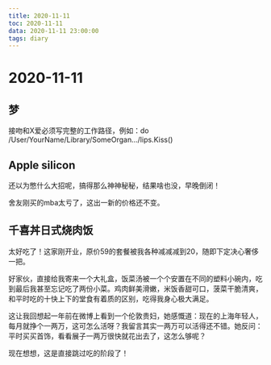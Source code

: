 ```yaml
---
title: 2020-11-11
toc: 2020-11-11
data: 2020-11-11 23:00:00
tags: diary
---
```



# 2020-11-11

## 梦

接吻和X爱必须写完整的工作路径，例如：do /User/YourName/Library/SomeOrgan.../lips.Kiss()



## Apple silicon

还以为憋什么大招呢，搞得那么神神秘秘，结果啥也没，早晚倒闭！

舍友刚买的mba太亏了，这出一新的价格还不变。

## 

## 千喜丼日式烧肉饭

太好吃了！这家刚开业，原价59的套餐被我各种减减减到20，随即下定决心奢侈一把。

好家伙，直接给我寄来一个大礼盒，饭菜汤被一个个安置在不同的塑料小碗内，吃到最后我甚至忘记吃了两份小菜。鸡肉鲜美滑嫩，米饭香甜可口，菠菜干脆清爽，和平时吃的十快上下的堂食有着质的区别，吃得我身心极大满足。

这让我回想起一年前在微博上看到一个伦敦贵妇，她感慨道：现在的上海年轻人，每月就挣个一两万，这可怎么活呀？我留言其实一两万可以活得还不错。她反问：平时买买首饰，看看展子一两万很快就花出去了，这怎么够呢？

现在想想，这是直接跳过吃的阶段了！















